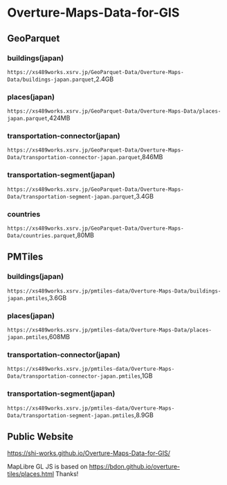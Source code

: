 # Overture-Maps-Data-for-GIS

## GeoParquet
### buildings(japan)
`https://xs489works.xsrv.jp/GeoParquet-Data/Overture-Maps-Data/buildings-japan.parquet`,2.4GB
### places(japan)
`https://xs489works.xsrv.jp/GeoParquet-Data/Overture-Maps-Data/places-japan.parquet`,424MB
### transportation-connector(japan)
`https://xs489works.xsrv.jp/GeoParquet-Data/Overture-Maps-Data/transportation-connector-japan.parquet`,846MB
### transportation-segment(japan)
`https://xs489works.xsrv.jp/GeoParquet-Data/Overture-Maps-Data/transportation-segment-japan.parquet`,3.4GB
### countries
`https://xs489works.xsrv.jp/GeoParquet-Data/Overture-Maps-Data/countries.parquet`,80MB

## PMTiles
### buildings(japan)
`https://xs489works.xsrv.jp/pmtiles-data/Overture-Maps-Data/buildings-japan.pmtiles`,3.6GB
### places(japan)
`https://xs489works.xsrv.jp/pmtiles-data/Overture-Maps-Data/places-japan.pmtiles`,608MB
### transportation-connector(japan)
`https://xs489works.xsrv.jp/pmtiles-data/Overture-Maps-Data/transportation-connector-japan.pmtiles`,1GB
### transportation-segment(japan)
`https://xs489works.xsrv.jp/pmtiles-data/Overture-Maps-Data/transportation-segment-japan.pmtiles`,8.9GB
## Public Website
https://shi-works.github.io/Overture-Maps-Data-for-GIS/

MapLibre GL JS is based on https://bdon.github.io/overture-tiles/places.html Thanks!
